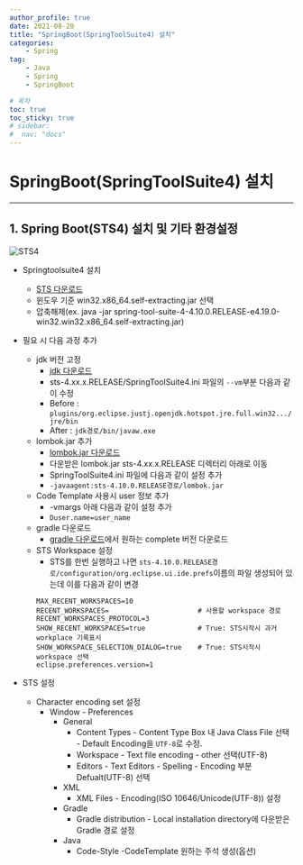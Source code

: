 ```yaml
---
author_profile: true
date: 2021-08-20
title: "SpringBoot(SpringToolSuite4) 설치"
categories: 
    - Spring
tag: 
    - Java
    - Spring
    - SpringBoot

# 목차
toc: true  
toc_sticky: true 
# sidebar:
#  nav: "docs"
---
```


# SpringBoot(SpringToolSuite4) 설치

---

## 1. Spring Boot(STS4) 설치 및 기타 환경설정
![STS4](https://github.com/spring-projects/sts4/wiki/images/sts4-big.gif)
- Springtoolsuite4 설치
  - [STS 다운로드](https://github.com/spring-projects/sts4/wiki/Previous-Versions)
  - 윈도우 기준 win32.x86_64.self-extracting.jar 선택
  - 압축해제(ex. java -jar spring-tool-suite-4-4.10.0.RELEASE-e4.19.0-win32.win32.x86_64.self-extracting.jar)
- 필요 시 다음 과정 추가
  - jdk 버전 고정
    - [jdk 다운로드](https://www.oracle.com/kr/java/technologies/javase/jdk11-archive-downloads.html)
    - sts-4.xx.x.RELEASE/SpringToolSuite4.ini 파일의 `--vm`부분 다음과 같이 수정
    - Before : `plugins/org.eclipse.justj.openjdk.hotspot.jre.full.win32.../jre/bin`
    - After : `jdk경로/bin/javaw.exe`
  - lombok.jar 추가
    - [lombok.jar 다운로드](https://projectlombok.org/download)
    - 다운받은 lombok.jar sts-4.xx.x.RELEASE 디렉터리 아래로 이동
    - SpringToolSuite4.ini 파일에 다음과 같이 설정 추가
    - `-javaagent:sts-4.10.0.RELEASE경로/lombok.jar`
  - Code Template 사용시 user 정보 추가
    - -vmargs 아래 다음과 같이 설정 추가
    - `Duser.name=user_name`
  - gradle 다운로드
    - [gradle 다운로드](https://gradle.org/releases/)에서 원하는 complete 버전 다운로드
  - STS Workspace 설정
    - STS를 한번 실행하고 나면 `sts-4.10.0.RELEASE경로/configuration/org.eclipse.ui.ide.prefs`이름의 파일 생성되어 있는데 이를 다음과 같이 변경
    ```
    MAX_RECENT_WORKSPACES=10
    RECENT_WORKSPACES=                      # 사용할 workspace 경로
    RECENT_WORKSPACES_PROTOCOL=3
    SHOW_RECENT_WORKSPACES=true             # True: STS시작시 과거 workplace 기록표시
    SHOW_WORKSPACE_SELECTION_DIALOG=true    # True: STS시작시 workspace 선택
    eclipse.preferences.version=1
    ```

- STS 설정
  - Character encoding set 설정
    - Window - Preferences
      - General
        - Content Types - Content Type Box 내 Java Class File 선택 - Default Encoding을 `UTF-8`로 수정.
        - Workspace - Text file encoding - other 선택(UTF-8)
        - Editors - Text Editors - Spelling - Encoding 부분 Defualt(UTF-8) 선택
      - XML
        - XML Files - Encoding(ISO 10646/Unicode(UTF-8)) 설정
      - Gradle
        - Gradle distribution - Local installation directory에 다운받은 Gradle 경로 설정
      - Java
        - Code-Style -CodeTemplate 원하는 주석 생성(옵션)
